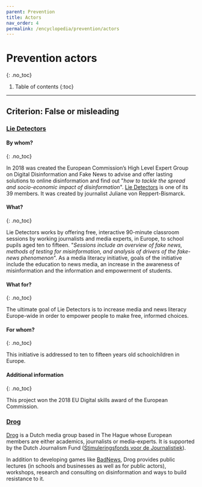 ```yaml
---
parent: Prevention
title: Actors
nav_order: 4
permalink: /encyclopedia/prevention/actors
---
```


# Prevention actors
{: .no_toc}

1. Table of contents
{:toc}

- - -

## Criterion: False or misleading

### [Lie Detectors](https://lie-detectors.org/)

#### By whom?
{: .no_toc}

In 2018 was created the European Commission’s High Level Expert Group on Digital Disinformation and Fake News to advise and offer lasting solutions to online disinformation and find out "_how to tackle the spread and socio-economic impact of disinformation_". [Lie Detectors](https://lie-detectors.org/) is one of its 39 members. It was created by journalist Juliane von Reppert-Bismarck.

#### What?
{: .no_toc}

Lie Detectors works by offering free, interactive 90-minute classroom sessions by working journalists and media experts, in Europe, to school pupils aged ten to fifteen. "_Sessions include an overview of fake news, methods of testing for misinformation, and analysis of drivers of the fake-news phenomenon_". As a media literacy initiative, goals of the initiative include the education to news media, an increase in the awareness of misinformation and the information and empowerment of students.

#### What for?
{: .no_toc}

The ultimate goal of Lie Detectors is to increase media and news literacy Europe-wide in order to empower people to make free, informed choices.

#### For whom?
{: .no_toc}

This initiative is addressed to ten to fifteen years old schoolchildren in Europe.

#### Additional information
{: .no_toc}

This project won the 2018 EU Digital skills award of the European Commission.

### [Drog](https://aboutbadnews.com/)

[Drog](https://twitter.com/wijzijndrog) is a Dutch media group based in The Hague whose European members are either academics, journalists or media-experts. It is supported by the Dutch Journalism Fund ([Stimuleringsfonds voor de Journalistiek](https://www.svdj.nl/)).

In addition to developing games like [BadNews](https://getbadnews.com/#intro), Drog provides public lectures (in schools and businesses as well as for public actors), workshops, research and consulting on disinformation and ways to build resistance to it.
